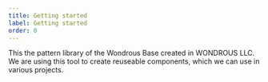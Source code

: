 ```yaml
---
title: Getting started
label: Getting started
order: 0
---
```


This the pattern library of the Wondrous Base created in WONDROUS LLC. We are using this tool to create reuseable components, which we can use in various projects.